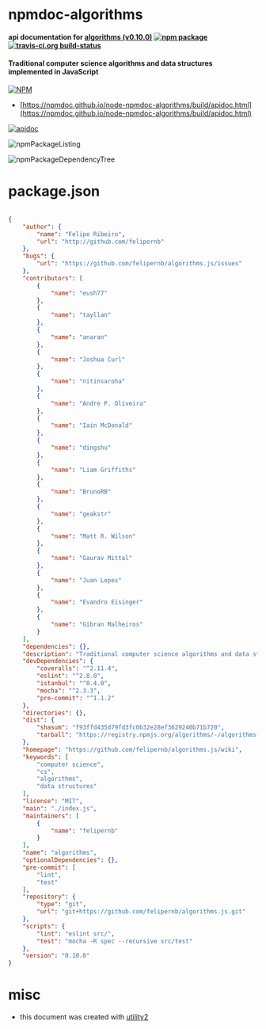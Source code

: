 # npmdoc-algorithms

#### api documentation for  [algorithms (v0.10.0)](https://github.com/felipernb/algorithms.js/wiki)  [![npm package](https://img.shields.io/npm/v/npmdoc-algorithms.svg?style=flat-square)](https://www.npmjs.org/package/npmdoc-algorithms) [![travis-ci.org build-status](https://api.travis-ci.org/npmdoc/node-npmdoc-algorithms.svg)](https://travis-ci.org/npmdoc/node-npmdoc-algorithms)

#### Traditional computer science algorithms and data structures implemented in JavaScript

[![NPM](https://nodei.co/npm/algorithms.png?downloads=true&downloadRank=true&stars=true)](https://www.npmjs.com/package/algorithms)

- [https://npmdoc.github.io/node-npmdoc-algorithms/build/apidoc.html](https://npmdoc.github.io/node-npmdoc-algorithms/build/apidoc.html)

[![apidoc](https://npmdoc.github.io/node-npmdoc-algorithms/build/screenCapture.buildCi.browser.%252Ftmp%252Fbuild%252Fapidoc.html.png)](https://npmdoc.github.io/node-npmdoc-algorithms/build/apidoc.html)

![npmPackageListing](https://npmdoc.github.io/node-npmdoc-algorithms/build/screenCapture.npmPackageListing.svg)

![npmPackageDependencyTree](https://npmdoc.github.io/node-npmdoc-algorithms/build/screenCapture.npmPackageDependencyTree.svg)



# package.json

```json

{
    "author": {
        "name": "Felipe Ribeiro",
        "url": "http://github.com/felipernb"
    },
    "bugs": {
        "url": "https://github.com/felipernb/algorithms.js/issues"
    },
    "contributors": [
        {
            "name": "eush77"
        },
        {
            "name": "tayllan"
        },
        {
            "name": "anaran"
        },
        {
            "name": "Joshua Curl"
        },
        {
            "name": "nitinsaroha"
        },
        {
            "name": "Andre P. Oliveira"
        },
        {
            "name": "Iain McDonald"
        },
        {
            "name": "dingshu"
        },
        {
            "name": "Liam Griffiths"
        },
        {
            "name": "BrunoRB"
        },
        {
            "name": "geakstr"
        },
        {
            "name": "Matt R. Wilson"
        },
        {
            "name": "Gaurav Mittal"
        },
        {
            "name": "Juan Lopes"
        },
        {
            "name": "Evandro Eisinger"
        },
        {
            "name": "Gibran Malheiros"
        }
    ],
    "dependencies": {},
    "description": "Traditional computer science algorithms and data structures implemented in JavaScript",
    "devDependencies": {
        "coveralls": "^2.11.4",
        "eslint": "^2.8.0",
        "istanbul": "^0.4.0",
        "mocha": "^2.3.3",
        "pre-commit": "^1.1.2"
    },
    "directories": {},
    "dist": {
        "shasum": "f93ffd435d79fd3fc0b32e28ef3629240b71b720",
        "tarball": "https://registry.npmjs.org/algorithms/-/algorithms-0.10.0.tgz"
    },
    "homepage": "https://github.com/felipernb/algorithms.js/wiki",
    "keywords": [
        "computer science",
        "cs",
        "algorithms",
        "data structures"
    ],
    "license": "MIT",
    "main": "./index.js",
    "maintainers": [
        {
            "name": "felipernb"
        }
    ],
    "name": "algorithms",
    "optionalDependencies": {},
    "pre-commit": [
        "lint",
        "test"
    ],
    "repository": {
        "type": "git",
        "url": "git+https://github.com/felipernb/algorithms.js.git"
    },
    "scripts": {
        "lint": "eslint src/",
        "test": "mocha -R spec --recursive src/test"
    },
    "version": "0.10.0"
}
```



# misc
- this document was created with [utility2](https://github.com/kaizhu256/node-utility2)
